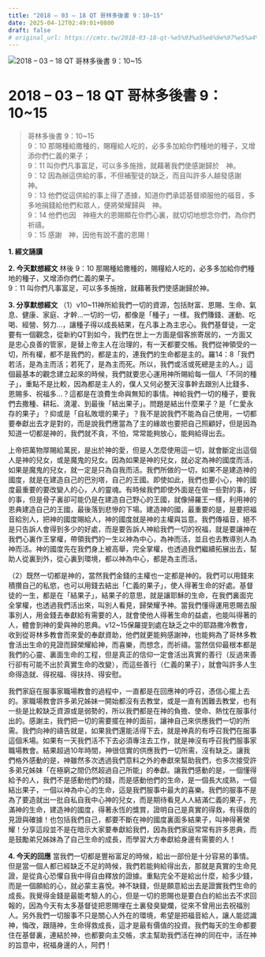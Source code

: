 ```yaml
---
title: "2018 – 03 – 18 QT 哥林多後書 9：10~15"
date: 2025-04-12T02:49:01+0800
draft: false
# original_url: https://cmtc.tw/2018-03-18-qt-%e5%93%a5%e6%9e%97%e5%a4%9a%e5%be%8c%e6%9b%b8-9%ef%bc%9a1015
---
```


![2018 – 03 – 18 QT 哥林多後書 9：10\~15](/images/qt.jpg   "2018 – 03 – 18 QT 哥林多後書 9：10\~15")

# 2018 – 03 – 18 QT 哥林多後書 9：10\~15

> 哥林多後書 9：10\~15  
> 9：10 那賜種給撒種的，賜糧給人吃的，必多多加給你們種地的種子，又增添你們仁義的果子；  
> 9：11 叫你們凡事富足，可以多多施捨，就藉著我們使感謝歸於　神。  
> 9：12 因為辦這供給的事，不但補聖徒的缺乏，而且叫許多人越發感謝　神。  
> 9：13 他們從這供給的事上得了憑據，知道你們承認基督順服他的福音，多多地捐錢給他們和眾人，便將榮耀歸與　神。  
> 9：14 他們也因　神極大的恩賜顯在你們心裏，就切切地想念你們，為你們祈禱。  
> 9：15 感謝　神，因他有說不盡的恩賜！

**1. 經文誦讀**

**2.  今天默想經文**
林後 9：10 那賜種給撒種的，賜糧給人吃的，必多多加給你們種地的種子，又增添你們仁義的果子。  
9：11 叫你們凡事富足，可以多多施捨，就藉著我們使感謝歸於神。

**3. 分享默想經文**
（1）v10\~11神所給我們一切的資源，包括財富、恩賜、生命、氣息、健康、家庭、才幹…一切的一切，都像是「種子」一樣。我們賺錢、運動、吃喝、經營、努力…，讓種子得以成長結果，在凡事上為主忠心。我們基督徒，一定要有一個觀念，從新約QT到如今，我們在世上一方面是個客旅寄居的，一方面又是忠心良善的管家，是替上帝主人在治理的，有一天都要交帳。我們從神領受的一切，所有權，都不是我們的，都是主的，連我們的生命都是主的。羅14：8「我們若活，是為主而活；若死了，是為主而死。所以，我們或活或死總是主的人。」這個最基本的觀念建立起來的時候，我們就要忠心運用神所賜給每一個人「不同的種子」，重點不是比較，因為都是主人的，僕人又何必整天沒事幹去跟別人比錢多、恩賜多、祝福多…？這都是在浪費生命與無知的事情。神給我們一切的種子，要我們去撒種、耕耘、澆灌、到最後「結出果子」。問題是結出什麼果子？是「仁愛永存的果子」？抑或是「自私敗壞的果子」？我不是說我們不能為自己使用，一切都要奉獻出去才是對的，而是說我們應當為了主的緣故也要把自己照顧好，但是因為知道一切都是神的，我們就不貪，不怕，常常能夠放心，能夠給得出去。

上帝把萬物厚賜給萬民，是出於神的愛，但是人怎麼使用這一切，就會斷定出這個人是神的兒女，或是魔鬼的兒女。因為如果是神的兒女，就必定為神的國度而活，如果是魔鬼的兒女，就一定是只為自我而活。我們所做的一切，如果不是建造神的國度，就是在建造自己的巴別塔，自己的王國。即使如此，我們也要小心，神的國度最重要的要改變人的心，人的靈魂。有時候我們即使外面是在做一些對的事，好的事，但是骨子裏卻可能仍是在建造自己野心的王國，就像掃羅王一樣，利用神的恩典建造自己的王國，最後落到悲慘的下場。建造神的國，最重要的是，是要把福音給別人，把神的國度賜給人，神的國度就是神的主權與旨意。我們傳福音，絕不是只告訴人會得到多少的好處，而是要告訴人神給我們一切的祝福，就是要讓神在我們心裏作王掌權，帶領我們的一生以神為中心，為神而活，並且也去教導別人為神而活。神的國度先在我們身上被高舉，完全掌權，也透過我們繼續拓展出去，幫助人從裏到外，從心裏到環境，都以神為中心，都是為主而活。

（2）既然一切都是神的，當然我們金錢的主權也一定都是神的。我們可以用錢來積攢自己的私慾，也可以用錢去結出「仁義的果子」，使人得著生命的好處。基督徒的一生，都是在「結果子」，結果子的意思，就是讓耶穌的生命，在我們裏面完全掌權，也透過我們活出來，叫別人看見，歸榮耀予神。當我們懂得運用恩賜去服事別人，用金錢去奉獻給有需要的人，就會使他人得著生命的益處，也能叫得著的人，體會到神的愛與神的恩典。v12\~15保羅提到處在缺乏之中的耶路撒冷教會，收到從哥林多教會而來愛的奉獻資助，他們就更能夠感謝神，也能夠為了哥林多教會活出生命的見證而歸榮耀給神，而喜樂，而想念，而祈禱。當然信仰最根本都是我們的心靈、裏面生命的工程，但是真正的信仰一定會活出真實的善行（反過來善行卻有可能不出於真實生命的改變），而這些善行（仁義的果子），就會叫許多人生命得造就、得祝福、得扶持、得安慰。

我們家庭在服事家職場教會的過程中，一直都是在回應神的呼召，憑信心擺上去的。家職場教會許多弟兄姊妹一開始都沒有去教堂，或是一直有困難去教堂，也有一些是比較缺乏資源或是弱勢的，所以我們都是在神的負擔、使命、熱忱在服事付出的。感謝主，我們把一切的需要擺在神的面前，讓神自己來供應我們一切的所需。我們向神的禱告就是，如果我們還能活得下去，就是神真的有呼召我們在服事這個禾場。如果有一天我們活不下去必須專注去工作，就是神沒有呼召我們服事家職場教會。結果超過10年時間，神很信實的供應我們一切所需，沒有缺乏。讓我們格外感動的是，神雖然多次透過我們意料之外的奉獻來幫助我們，也多次接受許多弟兄姊妹「在極窮之間仍然超過自己所能」的奉獻。讓我們感動的是，一個懂得給予的人，我們不是感動他們的錢，而是感動他們的生命，是一個長大成熟，一個結出果子，一個以神為中心的生命，這是我們服事中最大的喜樂。我們的服事不是為了要造就出一批自私自我中心神的兒女，而是期待看見人人結滿仁義的果子，充滿神的生命，建造神的國度，得著永恆的獎賞，證明自己是真實的得救，有得救的見證與確據！也包括我們自己，都要不斷在神的國度裏面多結果子，叫神得著榮耀！分享這段並不是在暗示大家要奉獻給我們，因為我們家庭常常有許多恩典，而是鼓勵弟兄姊妹為了自己生命的成長，而學習大方奉獻給身邊有需要的人！

**4. 今天的回應**
當我們一切都是豐裕富足的時候，給出一部份是十分容易的事情。但是當一個人都已經缺乏不足的時候，我們若能夠給得出去，那就是真實的生命見證，是從貪心恐懼自我中得自由釋放的證據。重點完全不是給出什麼，給多少錢，而是一個願給的心，就必蒙主喜悅。神不缺錢，但是願意給出去是證實我們生命的成長。我覺得金錢是最能考驗人的心，但是一切的恩賜也是要白白的給出去不求回報的，因為今天有太多基督徒把恩賜埋在土裏發臭變爛，從來不曾用出去祝福別人。另外我們一切服事不只是關心人外在的環境，希望是把福音給人，讓人能認識神，悔改，跟隨神，生命得救成長，這才是最有價值的投資。我們每天的生命都要住在基督裏，連結於神，也都要向主交帳，求主幫助我們活在神的同在中，活在神的旨意中，祝福身邊的人，阿們！
